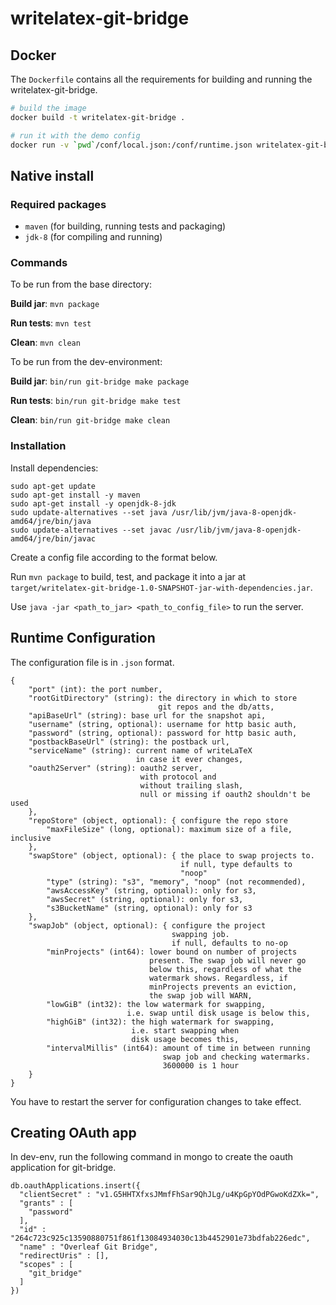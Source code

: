 # writelatex-git-bridge

## Docker

The `Dockerfile` contains all the requirements for building and running the
 writelatex-git-bridge.

```bash
# build the image
docker build -t writelatex-git-bridge .

# run it with the demo config
docker run -v `pwd`/conf/local.json:/conf/runtime.json writelatex-git-bridge
```

## Native install

### Required packages

  * `maven` (for building, running tests and packaging)
  * `jdk-8` (for compiling and running)

### Commands

To be run from the base directory:

**Build jar**:
`mvn package`

**Run tests**:
`mvn test`

**Clean**:
`mvn clean`

To be run from the dev-environment:

**Build jar**:
`bin/run git-bridge make package`

**Run tests**:
`bin/run git-bridge make test`

**Clean**:
`bin/run git-bridge make clean`

### Installation

Install dependencies:

```
sudo apt-get update
sudo apt-get install -y maven
sudo apt-get install -y openjdk-8-jdk
sudo update-alternatives --set java /usr/lib/jvm/java-8-openjdk-amd64/jre/bin/java
sudo update-alternatives --set javac /usr/lib/jvm/java-8-openjdk-amd64/jre/bin/javac
```

Create a config file according to the format below.

Run `mvn package` to build, test, and package it into a jar at `target/writelatex-git-bridge-1.0-SNAPSHOT-jar-with-dependencies.jar`.

Use `java -jar <path_to_jar> <path_to_config_file>` to run the server.

## Runtime Configuration

The configuration file is in `.json` format.

    {
        "port" (int): the port number,
        "rootGitDirectory" (string): the directory in which to store
                                     git repos and the db/atts,
        "apiBaseUrl" (string): base url for the snapshot api,
        "username" (string, optional): username for http basic auth,
        "password" (string, optional): password for http basic auth,
        "postbackBaseUrl" (string): the postback url,
        "serviceName" (string): current name of writeLaTeX
                                in case it ever changes,
        "oauth2Server" (string): oauth2 server,
                                 with protocol and
                                 without trailing slash,
                                 null or missing if oauth2 shouldn't be used
        },
        "repoStore" (object, optional): { configure the repo store
            "maxFileSize" (long, optional): maximum size of a file, inclusive
        },
        "swapStore" (object, optional): { the place to swap projects to.
                                          if null, type defaults to
                                          "noop"
            "type" (string): "s3", "memory", "noop" (not recommended),
            "awsAccessKey" (string, optional): only for s3,
            "awsSecret" (string, optional): only for s3,
            "s3BucketName" (string, optional): only for s3
        },
        "swapJob" (object, optional): { configure the project
                                        swapping job.
                                        if null, defaults to no-op
            "minProjects" (int64): lower bound on number of projects
                                   present. The swap job will never go
                                   below this, regardless of what the
                                   watermark shows. Regardless, if
                                   minProjects prevents an eviction,
                                   the swap job will WARN,
            "lowGiB" (int32): the low watermark for swapping,
                              i.e. swap until disk usage is below this,
            "highGiB" (int32): the high watermark for swapping,
                               i.e. start swapping when
                               disk usage becomes this,
            "intervalMillis" (int64): amount of time in between running
                                      swap job and checking watermarks.
                                      3600000 is 1 hour
        }
    }

You have to restart the server for configuration changes to take effect.


## Creating OAuth app

In dev-env, run the following command in mongo to create the oauth application
for git-bridge.

```
db.oauthApplications.insert({
  "clientSecret" : "v1.G5HHTXfxsJMmfFhSar9QhJLg/u4KpGpYOdPGwoKdZXk=",
  "grants" : [
    "password"
  ],
  "id" : "264c723c925c13590880751f861f13084934030c13b4452901e73bdfab226edc",
  "name" : "Overleaf Git Bridge",
  "redirectUris" : [],
  "scopes" : [
    "git_bridge"
  ]
})
```
